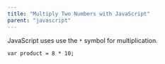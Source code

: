 ```yaml
---
title: "Multiply Two Numbers with JavaScript"
parent: "javascript"
---
```


JavaScript uses use the `*` symbol for multiplication.

    var product = 8 * 10;
